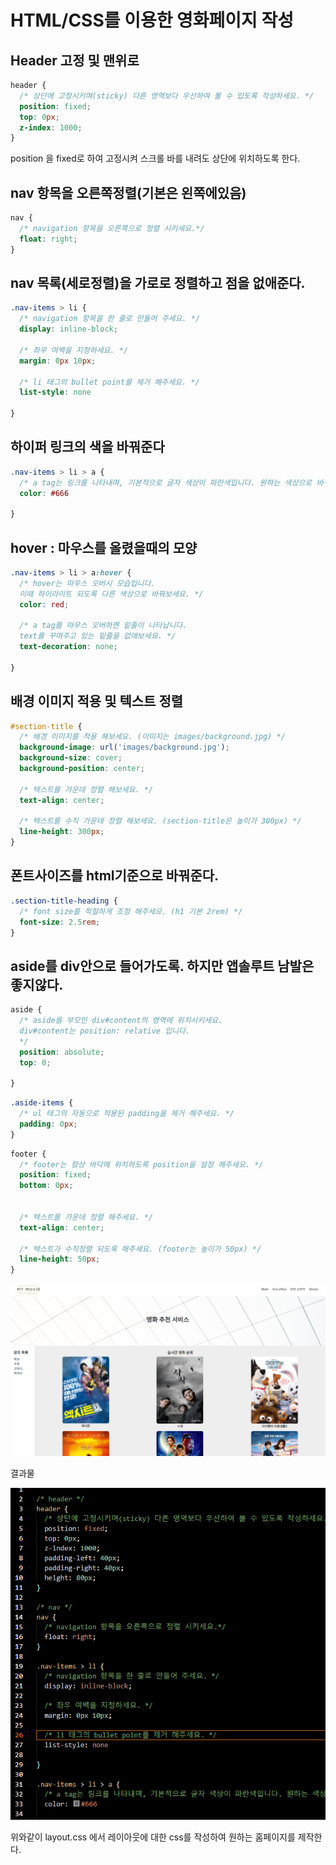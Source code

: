 # HTML/CSS를 이용한 영화페이지 작성



## Header 고정 및 맨위로

```css
header {
  /* 상단에 고정시키며(sticky) 다른 영역보다 우선하여 볼 수 있도록 작성하세요. */
  position: fixed;
  top: 0px;
  z-index: 1000;
}
```

position 을 fixed로 하여 고정시켜 스크롤 바를 내려도 상단에 위치하도록 한다.



## nav 항목을 오른쪽정렬(기본은 왼쪽에있음)

```css
nav {
  /* navigation 항목을 오른쪽으로 정렬 시키세요.*/
  float: right;
}
```



## nav 목록(세로정렬)을 가로로 정렬하고 점을 없애준다.

```css
.nav-items > li {
  /* navigation 항목을 한 줄로 만들어 주세요. */
  display: inline-block;

  /* 좌우 여백을 지정하세요. */
  margin: 0px 10px;

  /* li 태그의 bullet point를 제거 해주세요. */
  list-style: none

}
```



## 하이퍼 링크의 색을 바꿔준다

```css
.nav-items > li > a {
  /* a tag는 링크를 나타내며, 기본적으로 글자 색상이 파란색입니다. 원하는 색상으로 바꿔보세요. */
  color: #666

}
```



## hover : 마우스를 올렸을때의 모양

```css
.nav-items > li > a:hover {
  /* hover는 마우스 오버시 모습입니다. 
  이때 하이라이트 되도록 다른 색상으로 바꿔보세요. */
  color: red;

  /* a tag를 마우스 오버하면 밑줄이 나타납니다.
  text를 꾸며주고 있는 밑줄을 없애보세요. */
  text-decoration: none;

}
```



## 배경 이미지 적용 및 텍스트 정렬

```css
#section-title {
  /* 배경 이미지를 적용 해보세요. (이미지는 images/background.jpg) */
  background-image: url('images/background.jpg');
  background-size: cover;
  background-position: center;

  /* 텍스트를 가운데 정렬 해보세요. */
  text-align: center;

  /* 텍스트를 수직 가운데 정렬 해보세요. (section-title은 높이가 300px) */
  line-height: 300px;
}
```



## 폰트사이즈를 html기준으로 바꿔준다.

```css
.section-title-heading {
  /* font size를 적절하게 조정 해주세요. (h1 기본 2rem) */
  font-size: 2.5rem;
}
```



## aside를 div안으로 들어가도록. 하지만 앱솔루트 남발은 좋지않다.

```css
aside {
  /* aside를 부모인 div#content의 영역에 위치시키세요.
  div#content는 position: relative 입니다.
  */
  position: absolute;
  top: 0;

}
```





```css
.aside-items {
  /* ul 태그의 자동으로 적용된 padding을 제거 해주세요. */
  padding: 0px;
}

```

```css
footer {
  /* footer는 항상 바닥에 위치하도록 position을 설정 해주세요. */
  position: fixed;
  bottom: 0px;


  /* 텍스트를 가운데 정렬 해주세요. */
  text-align: center;

  /* 텍스트가 수직정렬 되도록 해주세요. (footer는 높이가 50px) */
  line-height: 50px;
}
```



![](결과물.jpg.PNG)

결과물



![](진행과정.jpg)

위와같이 layout.css 에서 레이아웃에 대한 css를 작성하여 원하는 홈페이지를 제작한다.